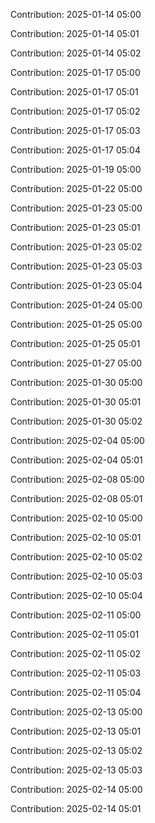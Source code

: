 Contribution: 2025-01-14 05:00

Contribution: 2025-01-14 05:01

Contribution: 2025-01-14 05:02

Contribution: 2025-01-17 05:00

Contribution: 2025-01-17 05:01

Contribution: 2025-01-17 05:02

Contribution: 2025-01-17 05:03

Contribution: 2025-01-17 05:04

Contribution: 2025-01-19 05:00

Contribution: 2025-01-22 05:00

Contribution: 2025-01-23 05:00

Contribution: 2025-01-23 05:01

Contribution: 2025-01-23 05:02

Contribution: 2025-01-23 05:03

Contribution: 2025-01-23 05:04

Contribution: 2025-01-24 05:00

Contribution: 2025-01-25 05:00

Contribution: 2025-01-25 05:01

Contribution: 2025-01-27 05:00

Contribution: 2025-01-30 05:00

Contribution: 2025-01-30 05:01

Contribution: 2025-01-30 05:02

Contribution: 2025-02-04 05:00

Contribution: 2025-02-04 05:01

Contribution: 2025-02-08 05:00

Contribution: 2025-02-08 05:01

Contribution: 2025-02-10 05:00

Contribution: 2025-02-10 05:01

Contribution: 2025-02-10 05:02

Contribution: 2025-02-10 05:03

Contribution: 2025-02-10 05:04

Contribution: 2025-02-11 05:00

Contribution: 2025-02-11 05:01

Contribution: 2025-02-11 05:02

Contribution: 2025-02-11 05:03

Contribution: 2025-02-11 05:04

Contribution: 2025-02-13 05:00

Contribution: 2025-02-13 05:01

Contribution: 2025-02-13 05:02

Contribution: 2025-02-13 05:03

Contribution: 2025-02-14 05:00

Contribution: 2025-02-14 05:01

